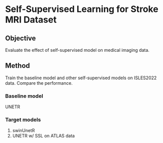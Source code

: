 # Self-Supervised Learning for Stroke MRI Dataset

## Objective
Evaluate the effect of self-supervised model on medical imaging data.

## Method
Train the baseline model and other self-supervised models on ISLES2022 data.
Compare the performance.

### Baseline model
UNETR
### Target models
1. swinUnetR
2. UNETR w/ SSL on ATLAS data
